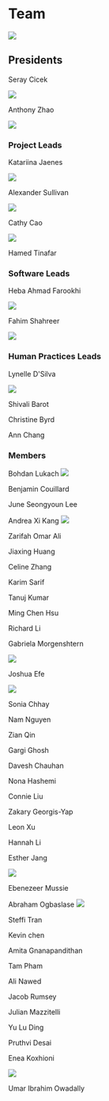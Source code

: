 # Team

![](http://2016.igem.org/wiki/images/f/f4/T--Toronto--2016_team.jpg)

## Presidents

Seray Cicek

![](http://2016.igem.org/wiki/images/1/1e/T--Toronto--2016_seray-cicek.jpg)

Anthony Zhao

![](http://2016.igem.org/wiki/images/6/61/T--Toronto--2016_anthony-zhao.jpg)


### Project Leads

Katariina Jaenes

![](http://2016.igem.org/wiki/images/f/f3/T--Toronto--2016_katariina-jaenes.jpg)

Alexander Sullivan

![](http://2016.igem.org/wiki/images/f/f0/T--Toronto--2016_alexander-sullivan.jpg)

Cathy Cao

![]( http://2016.igem.org/wiki/images/e/e8/T--Toronto--2016_quynh-cao.jpg)

Hamed Tinafar

### Software Leads

Heba Ahmad Farookhi

![](http://2016.igem.org/wiki/images/3/39/T--Toronto--2016_heba-farookhi.jpg)


Fahim Shahreer

![](http://2016.igem.org/wiki/images/2/27/T--Toronto--2016_fahim-shahreer.jpg)


### Human Practices Leads

Lynelle D'Silva

![](http://2016.igem.org/wiki/images/a/a0/T--Toronto--2016_lynelle-d%27silva.jpg)

Shivali Barot

Christine Byrd

Ann Chang



### Members

Bohdan Lukach
![](http://2016.igem.org/wiki/images/1/1e/T--Toronto--2016_bohdan-lukach.jpg)

Benjamin Couillard

June Seongyoun Lee

Andrea Xi Kang
![](http://2016.igem.org/wiki/images/6/64/T--Toronto--2016_andrea-xi-kang.jpg)

Zarifah Omar Ali

Jiaxing Huang

Celine Zhang

Karim Sarif

Tanuj Kumar

Ming Chen Hsu

Richard Li

Gabriela Morgenshtern

![](http://2016.igem.org/wiki/images/1/19/T--Toronto--2016_gabriela-morgenshtern.jpg)

Joshua Efe

![](http://2016.igem.org/wiki/images/c/c4/T--Toronto--2016_joshua-efe.jpg)

Sonia Chhay

Nam Nguyen

Zian Qin

Gargi Ghosh

Davesh Chauhan

Nona Hashemi

Connie Liu

Zakary Georgis-Yap

Leon Xu

Hannah Li

Esther Jang

![](http://2016.igem.org/wiki/images/6/60/T--Toronto--2016_esther-jang.jpg)

Ebenezeer Mussie

Abraham Ogbaslase
![](http://2016.igem.org/wiki/images/c/c3/T--Toronto--2016_abraham-ogbaslase.jpg)

Steffi Tran

Kevin chen

Amita Gnanapandithan

Tam Pham

Ali Nawed

Jacob Rumsey

Julian Mazzitelli

Yu Lu Ding

Pruthvi Desai

Enea Koxhioni

![](http://2016.igem.org/wiki/images/b/b1/T--Toronto--2016_enea-koxhioni.jpg)

Umar Ibrahim Owadally
